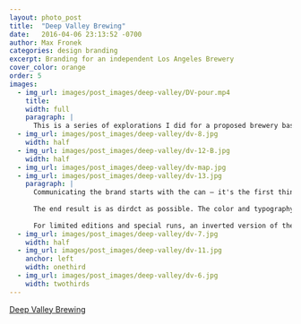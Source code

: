 ```yaml
---
layout: photo_post
title:  "Deep Valley Brewing"
date:   2016-04-06 23:13:52 -0700
author: Max Fronek
categories: design branding
excerpt: Branding for an independent Los Angeles Brewery
cover_color: orange
order: 5
images:
  - img_url: images/post_images/deep-valley/DV-pour.mp4
    title:
    width: full
    paragraph: | 
      This is a series of explorations I did for a proposed brewery based in the San Fernando Valley, CA. The brief was to create a clean, distinct, and direct brand that could create its own niche in the crowded craft beer community.
  - img_url: images/post_images/deep-valley/dv-8.jpg
    width: half
  - img_url: images/post_images/deep-valley/dv-12-B.jpg
    width: half
  - img_url: images/post_images/deep-valley/dv-map.jpg    
  - img_url: images/post_images/deep-valley/dv-13.jpg
    paragraph: |
      Communicating the brand starts with the can – it's the first thing most people will ever see. It had to present the brand clearly, stand out from other options, and leave a lasting impression.
    
      The end result is as dirdct as possible. The color and typography clearly announces the type of brew, demonstrating the clarity Deep Valley desired. A faded map of the San Fernando Valley adds local flair without overwhelming the minimal design.
    
      For limited editions and special runs, an inverted version of the can provides a distinct visual shorthand saying 'This is Something Different.' Early ideas presented included a date-brewed beer for Valentine's Day, a classic American Lager for Independence Day, and a Cinnamon Dessert Beer for the holidays.
  - img_url: images/post_images/deep-valley/dv-7.jpg
    width: half
  - img_url: images/post_images/deep-valley/dv-11.jpg
    anchor: left
    width: onethird
  - img_url: images/post_images/deep-valley/dv-6.jpg
    width: twothirds
---
```


[Deep Valley Brewing](http://deep-valley-brewing.com)
